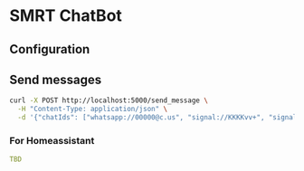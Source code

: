 # SMRT ChatBot

## Configuration


## Send messages

```bash
curl -X POST http://localhost:5000/send_message \
  -H "Content-Type: application/json" \
  -d '{"chatIds": ["whatsapp://00000@c.us", "signal://KKKKvv+", "signal://+49166666666"], "message": "Hello!"}'
```

### For Homeassistant

```yaml
TBD
```